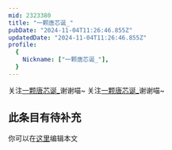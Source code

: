 ```yaml
---
mid: 2323380
title: "一颗唐芯诞_"
pubDate: "2024-11-04T11:26:46.855Z"
updatedDate: "2024-11-04T11:26:46.855Z"
profile:
  {
    Nickname: ["一颗唐芯诞_"],
  }
---
```


关注[一颗唐芯诞_](https://space.bilibili.com/2323380)谢谢喵~ 关注[一颗唐芯诞_](https://space.bilibili.com/2323380)谢谢喵~

## 此条目有待补充
你可以在[这里](https://github.com/Yuhanawa/VTuber.ICU-Content/edit/master/v/一颗唐芯诞_/index.md)编辑本文
